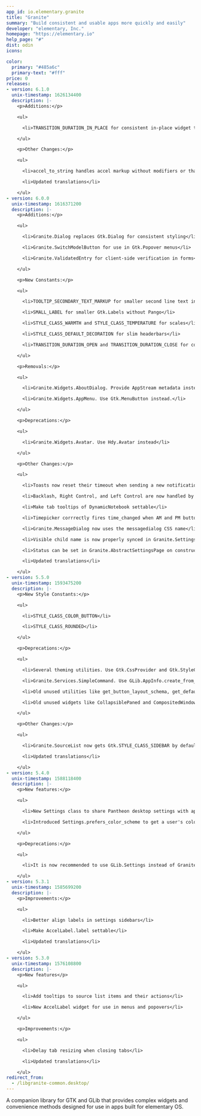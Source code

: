 ```yaml
---
app_id: io.elementary.granite
title: "Granite"
summary: "Build consistent and usable apps more quickly and easily"
developer: "elementary, Inc."
homepage: "https://elementary.io"
help_page: "#"
dist: odin
icons:

color:
  primary: "#485a6c"
  primary-text: "#fff"
price: 0
releases:
- version: 6.1.0
  unix-timestamp: 1626134400
  description: |-
    <p>Additions:</p>

    <ul>

      <li>TRANSITION_DURATION_IN_PLACE for consistent in-place widget transformations</li>

    </ul>

    <p>Other Changes:</p>

    <ul>

      <li>accel_to_string handles accel markup without modifiers or that are only modifiers</li>

      <li>Updated translations</li>

    </ul>
- version: 6.0.0
  unix-timestamp: 1616371200
  description: |-
    <p>Additions:</p>

    <ul>

      <li>Granite.Dialog replaces Gtk.Dialog for consistent styling</li>

      <li>Granite.SwitchModelButton for use in Gtk.Popover menus</li>

      <li>Granite.ValidatedEntry for client-side verification in forms</li>

    </ul>

    <p>New Constants:</p>

    <ul>

      <li>TOOLTIP_SECONDARY_TEXT_MARKUP for smaller second line text in Gtk.Tooltips</li>

      <li>SMALL_LABEL for smaller Gtk.Labels without Pango</li>

      <li>STYLE_CLASS_WARMTH and STYLE_CLASS_TEMPERATURE for scales</li>

      <li>STYLE_CLASS_DEFAULT_DECORATION for slim headerbars</li>

      <li>TRANSITION_DURATION_OPEN and TRANSITION_DURATION_CLOSE for consistent animations</li>

    </ul>

    <p>Removals:</p>

    <ul>

      <li>Granite.Widgets.AboutDialog. Provide AppStream metadata instead.</li>

      <li>Granite.Widgets.AppMenu. Use Gtk.MenuButton instead.</li>

    </ul>

    <p>Deprecations:</p>

    <ul>

      <li>Granite.Widgets.Avatar. Use Hdy.Avatar instead</li>

    </ul>

    <p>Other Changes:</p>

    <ul>

      <li>Toasts now reset their timeout when sending a new notification and the timeout is stopped while hovering</li>

      <li>Backlash, Right Control, and Left Control are now handled by accel_to_string</li>

      <li>Make tab tooltips of DynamicNotebook settable</li>

      <li>Timepicker corrrectly fires time_changed when AM and PM buttons are selected</li>

      <li>Granite.MessageDialog now uses the messagedialog CSS name</li>

      <li>Visible child name is now properly synced in Granite.SettingsSidebar</li>

      <li>Status can be set in Granite.AbstractSettingsPage on construct</li>

      <li>Updated translations</li>

    </ul>
- version: 5.5.0
  unix-timestamp: 1593475200
  description: |-
    <p>New Style Constants:</p>

    <ul>

      <li>STYLE_CLASS_COLOR_BUTTON</li>

      <li>STYLE_CLASS_ROUNDED</li>

    </ul>

    <p>Deprecations:</p>

    <ul>

      <li>Several theming utilities. Use Gtk.CssProvider and Gtk.StyleContext instead</li>

      <li>Granite.Services.SimpleCommand. Use GLib.AppInfo.create_from_commandline instead</li>

      <li>Old unused utilities like get_button_layout_schema, get_default_close_button_position, and Granite.Services.Paths</li>

      <li>Old unused widgets like CollapsiblePaned and CompositedWindow</li>

    </ul>

    <p>Other Changes:</p>

    <ul>

      <li>Granite.SourceList now gets Gtk.STYLE_CLASS_SIDEBAR by default</li>

      <li>Updated translations</li>

    </ul>
- version: 5.4.0
  unix-timestamp: 1588118400
  description: |-
    <p>New features:</p>

    <ul>

      <li>New Settings class to share Pantheon desktop settings with apps</li>

      <li>Introduced Settings.prefers_color_scheme to get a user's color scheme preference, i.e. for a dark style</li>

    </ul>

    <p>Deprecations:</p>

    <ul>

      <li>It is now recommended to use GLib.Settings instead of Granite.Services.Settings</li>

    </ul>
- version: 5.3.1
  unix-timestamp: 1585699200
  description: |-
    <p>Improvements:</p>

    <ul>

      <li>Better align labels in settings sidebars</li>

      <li>Make AccelLabel.label settable</li>

      <li>Updated translations</li>

    </ul>
- version: 5.3.0
  unix-timestamp: 1576108800
  description: |-
    <p>New features</p>

    <ul>

      <li>Add tooltips to source list items and their actions</li>

      <li>New AccelLabel widget for use in menus and popovers</li>

    </ul>

    <p>Improvements:</p>

    <ul>

      <li>Delay tab resizing when closing tabs</li>

      <li>Updated translations</li>

    </ul>
redirect_from:
  - /libgranite-common.desktop/
---
```


<p>A companion library for GTK and GLib that provides complex widgets and convenience methods designed for use in apps built for elementary OS.</p>